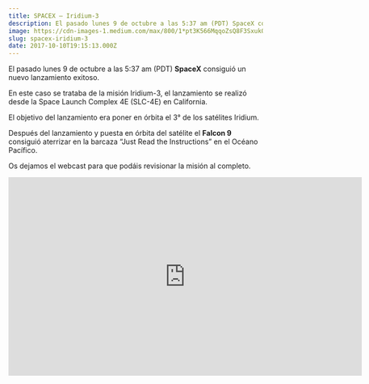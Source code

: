 ```yaml
---
title: SPACEX — Iridium-3
description: El pasado lunes 9 de octubre a las 5:37 am (PDT) SpaceX consiguió un nuevo lanzamiento exitoso.
image: https://cdn-images-1.medium.com/max/800/1*pt3K566MqqoZsQ8F3SxukQ.jpeg
slug: spacex-iridium-3
date: 2017-10-10T19:15:13.000Z
---
```


El pasado lunes 9 de octubre a las 5:37 am (PDT) **SpaceX** consiguió un nuevo lanzamiento exitoso.

En este caso se trataba de la misión Iridium-3, el lanzamiento se realizó desde la Space Launch Complex 4E (SLC-4E) en California.

El objetivo del lanzamiento era poner en órbita el 3° de los satélites Iridium.

Después del lanzamiento y puesta en órbita del satélite el **Falcon 9** consiguió aterrizar en la barcaza “Just Read the Instructions” en el Océano Pacífico.

Os dejamos el webcast para que podáis revisionar la misión al completo.

<iframe src="https://www.youtube.com/embed/SB4N4xF2B2w?feature=oembed" width="700" height="393" frameborder="0" scrolling="no"></iframe>
